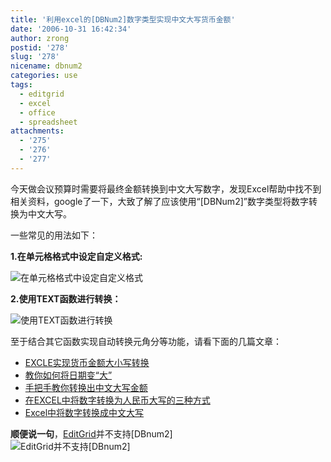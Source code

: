 ```yaml
---
title: '利用excel的[DBNum2]数字类型实现中文大写货币金额'
date: '2006-10-31 16:42:34'
author: zrong
postid: '278'
slug: '278'
nicename: dbnum2
categories: use
tags:
  - editgrid
  - excel
  - office
  - spreadsheet
attachments:
  - '275'
  - '276'
  - '277'
---
```


今天做会议预算时需要将最终金额转换到中文大写数字，发现Excel帮助中找不到相关资料，google了一下，大致了解了应该使用“[DBNum2]”数字类型将数字转换为中文大写。

一些常见的用法如下：

**1.在单元格格式中设定自定义格式:**

![在单元格格式中设定自定义格式](/uploads/2006/10/dbnum2_1.png)

**2.使用TEXT函数进行转换：**<!--more-->

![使用TEXT函数进行转换](/uploads/2006/10/dbnum2_2.png)

至于结合其它函数实现自动转换元角分等功能，请看下面的几篇文章：

-   [EXCLE实现货币金额大小写转换](http://blog.liuyangonline.com/read.php?36)
-   [教你如何将日期变“大”](http://software.asiaec.com/meiti/yy/389079.html)
-   [手把手教你转换出中文大写金额](http://www.ltyz.gx.cn/excel/tips/t050.htm)
-   [在EXCEL中将数字转换为人民币大写的三种方式](http://www.programfan.com/blog/article.asp?id=14275)
-   [Excel中将数字转换成中文大写](http://www.yesky.com/SoftChannel/72357786515668992/20040304/1773802.shtml)

**顺便说一句**，[EditGrid](http://www.editgrid.com/)并不支持[DBnum2]  
![EditGrid并不支持[DBnum2]](/uploads/2006/10/dbnum2_3.png)

